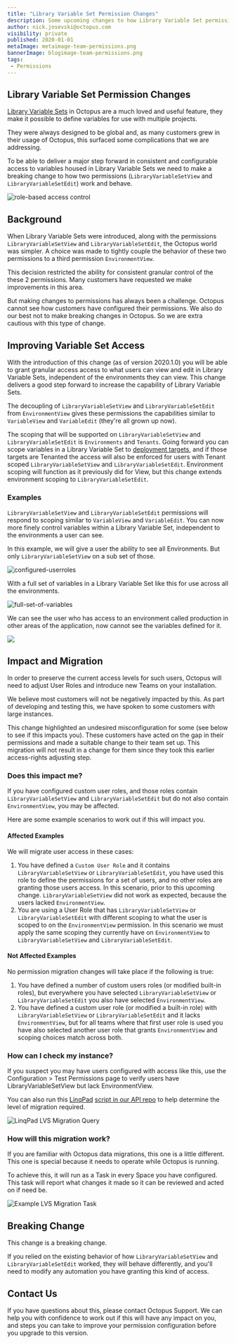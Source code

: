 ```yaml
---
title: "Library Variable Set Permission Changes"
description: Some upcoming changes to how Library Variable Set permissions work
author: nick.josevski@octopus.com
visibility: private
published: 2020-01-01
metaImage: metaimage-team-permissions.png
bannerImage: blogimage-team-permissions.png
tags:
 - Permissions
---
```


## Library Variable Set Permission Changes

[Library Variable Sets](https://octopus.com/docs/deployment-process/variables/library-variable-sets) in Octopus are a much loved and useful feature, they make it possible to define variables for use with multiple projects.

They were always designed to be global and, as many customers grew in their usage of Octopus, this surfaced some complications that we are addressing.

To be able to deliver a major step forward in consistent and configurable access to variables housed in Library Variable Sets we need to make a breaking change to how two permissions (`LibraryVariableSetView` and `LibraryVariableSetEdit`) work and behave.

![role-based access control](blogimage-team-permissions.png)

## Background

When Library Variable Sets were introduced, along with the permissions `LibraryVariableSetView` and `LibraryVariableSetEdit`, the Octopus world was simpler. A choice was made to tightly couple the behavior of these two permissions to a third permission `EnvironmentView`.

This decision restricted the ability for consistent granular control of the these 2 permissions. Many customers have requested we make improvements in this area.

But making changes to permissions has always been a challenge. Octopus cannot see how customers have configured their permissions. We also do our best not to make breaking changes in Octopus. So we are extra cautious with this type of change.

## Improving Variable Set Access

With the introduction of this change (as of version 2020.1.0) you will be able to grant granular access access to what users can view and edit in Library Variable Sets, independent of the environments they can view. This change delivers a good step forward to increase the capability of Library Variable Sets.

The decoupling of `LibraryVariableSetView` and `LibraryVariableSetEdit` from `EnvironmentView` gives these permissions the capabilities similar to `VariableView` and `VariableEdit` (they're all grown up now).

The scoping that will be supported on `LibraryVariableSetView` and `LibraryVariableSetEdit` is `Environments` and `Tenants`. Going forward you can scope variables in a Library Variable Set to [deployment targets](https://octopus.com/docs/infrastructure/deployment-targets), and if those targets are Tenanted the access will also be enforced for users with Tenant scoped `LibraryVariableSetView` and `LibraryVariableSetEdit`. Environment scoping will function as it previously did for View, but this change extends environment scoping to `LibraryVariableSetEdit`.

### Examples

`LibraryVariableSetView` and `LibraryVariableSetEdit` permissions will respond to scoping similar to `VariableView` and `VariableEdit`. You can now more finely control variables within a Library Variable Set, independent to the environments a user can see.

In this example, we will give a user the ability to see all Environments. But only `LibraryVariableSetView` on a sub set of those.

![configured-userroles](blogimage-configured-userroles.png)

With a full set of variables in a Library Variable Set like this for use across all the environments.

![full-set-of-variables](blogimage-fullset-variables.png)

We can see the user who has access to an environment called production in other areas of the application, now cannot see the variables defined for it.

![](blogimage-variables-for-restricted-user.png)


## Impact and Migration

In order to preserve the current access levels for such users, Octopus will need to adjust User Roles and introduce new Teams on your installation.

We believe most customers will not be negatively impacted by this. As part of developing and testing this, we have spoken to some customers with large instances.

This change highlighted an undesired misconfiguration for some (see below to see if this impacts you). These customers have acted on the gap in their permissions and made a suitable change to their team set up. This migration will not result in a change for them since they took this earlier access-rights adjusting step.

### Does this impact me?

If you have configured custom user roles, and those roles contain `LibraryVariableSetView` and `LibraryVariableSetEdit` but do not also contain `EnvironmentView`, you may be affected.

Here are some example scenarios to work out if this will impact you.


#### Affected Examples

We will migrate user access in these cases:

  1. You have defined a `Custom User Role` and it contains `LibraryVariableSetView` or `LibraryVariableSetEdit`, you have used this role to define the permissions for a set of users, and no other roles are granting those users access. In this scenario, prior to this upcoming change. `LibraryVariableSetView` did not work as expected, because the users lacked `EnvironmentView`.
  2. You are using a User Role that has `LibraryVariableSetView` or `LibraryVariableSetEdit` with different scoping to what the user is scoped to on the `EnvironmentView` permission. In this scenario we must apply the same scoping they currently have on `EnvironmentView` to `LibraryVariableSetView` and `LibraryVariableSetEdit`.

#### Not Affected Examples

No permission migration changes will take place if the following is true:

  1. You have defined a number of custom users roles (or modified built-in roles), but everywhere you have selected `LibraryVariableSetView` or `LibraryVariableSetEdit` you also have selected `EnvironmentView`.
  2. You have defined a custom user role (or modified a built-in role) with `LibraryVariableSetView` or `LibraryVariableSetEdit` and it lacks `EnvironmentView`, but for all teams where that first user role is used you have also selected another user role that grants `EnvironmentView` and scoping choices match across both.


### How can I check my instance?

If you suspect you may have users configured with access like this, use the Configuration > Test Permissions page to verify users have LibraryVariableSetView but lack EnvironmentView.

You can also run this [LinqPad](https://www.linqpad.net/) [script in our API repo](https://github.com/OctopusDeploy/OctopusDeploy-Api/blob/master/Octopus.Client/LINQPad/CheckMigratoinRequirementsForLvsChange.linq) to help determine the level of migration required.


![LinqPad LVS Migration Query](blogimage-linqpad-example-run.png)


### How will this migration work?

If you are familiar with Octopus data migrations, this one is a little different. This one is special because it needs to operate while Octopus is running.

To achieve this, it will run as a Task in every Space you have configured. This task will report what changes it made so it can be reviewed and acted on if need be.

![Example LVS Migration Task](blogimage-lvs-migration-task.png)


## Breaking Change

This change is a breaking change.

If you relied on the existing behavior of how `LibraryVariableSetView` and `LibraryVariableSetEdit` worked, they will behave differently, and you'll need to modify any automation you have granting this kind of access.

## Contact Us

If you have questions about this, please contact Octopus Support. We can help you with confidence to work out if this will have any impact on you, and steps you can take to improve your permission configuration before you upgrade to this version.
